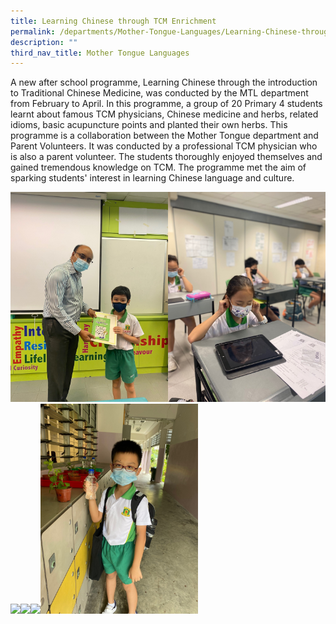 ```yaml
---
title: Learning Chinese through TCM Enrichment
permalink: /departments/Mother-Tongue-Languages/Learning-Chinese-through-TCM-Enrichment
description: ""
third_nav_title: Mother Tongue Languages
---
```

A new after school programme, Learning Chinese through the introduction to Traditional Chinese Medicine, was conducted by the MTL department from February to April. In this programme, a group of 20 Primary 4 students learnt about famous TCM physicians, Chinese medicine and herbs, related idioms, basic acupuncture points and planted their own herbs. This programme is a collaboration between the Mother Tongue department and Parent Volunteers. It was conducted by a professional TCM physician who is also a parent volunteer. The students thoroughly enjoyed themselves and gained tremendous knowledge on TCM. The programme met the aim of sparking students' interest in learning Chinese language and culture.

<img src="/images/TCM1%201.jpg" 
     style="width:50%"><img src="/images/TCM1%202.jpg" 
     style="width:50%"><img src="/images/TCM1%203.jpg" 
     style="width:50%"><img src="/images/TCM1%204.jpg" 
     style="width:50%"><img src="/images/TCM1%205.jpg" 
     style="width:50%"><img src="/images/TCM1%206.jpg" 
     style="width:50%">
